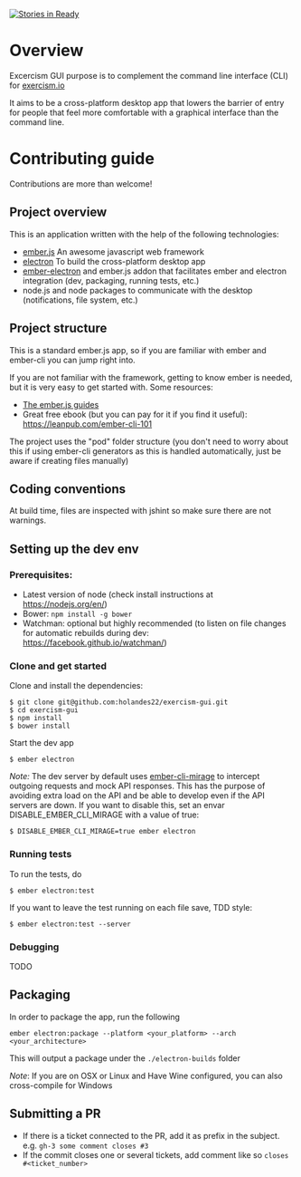 [![Stories in Ready](https://badge.waffle.io/holandes22/exercism-gui.png?label=ready&title=Ready)](https://waffle.io/holandes22/exercism-gui)

# Overview

Excercism GUI purpose is to complement the command line interface (CLI) for [exercism.io](http://exercism.io/)

It aims to be a cross-platform desktop app that lowers the barrier of entry for people that feel
more comfortable with a graphical interface than the command line.

# Contributing guide

Contributions are more than welcome!

## Project overview

This is an application written with the help of the following technologies:

- [ember.js](http://emberjs.com/) An awesome javascript web framework
- [electron](http://electron.atom.io/) To build the cross-platform desktop app
- [ember-electron](https://github.com/felixrieseberg/ember-electron) and ember.js addon that facilitates
  ember and electron integration (dev, packaging, running tests, etc.)
- node.js and node packages to communicate with the desktop (notifications, file system, etc.)

## Project structure

This is a standard ember.js app, so if you are familiar with ember and ember-cli you can jump right into.

If you are not familiar with the framework, getting to know ember is needed, but it is very easy to get started with.
Some resources:

- [The ember.js guides]( https://guides.emberjs.com/v2.6.0/)
- Great free ebook (but you can pay for it if you find it useful): https://leanpub.com/ember-cli-101

The project uses the "pod" folder structure (you don't need to worry about this if using ember-cli generators
as this is handled automatically, just be aware if creating files manually)

## Coding conventions

At build time, files are inspected with jshint so make sure there are not warnings.

## Setting up the dev env

### Prerequisites:

- Latest version of node (check install instructions at https://nodejs.org/en/)
- Bower: `npm install -g bower`
- Watchman: optional but highly recommended (to listen on file changes for automatic rebuilds during dev: https://facebook.github.io/watchman/)


### Clone and get started

Clone and install the dependencies:

    $ git clone git@github.com:holandes22/exercism-gui.git
    $ cd exercism-gui
    $ npm install
    $ bower install

Start the dev app

    $ ember electron

_Note:_ The dev server by default uses [ember-cli-mirage](http://www.ember-cli-mirage.com/) to
intercept outgoing  requests and mock API responses. This has the purpose of avoiding
extra load on the API and be able to develop even if the API servers are down.
If you want to disable this, set an envar DISABLE_EMBER_CLI_MIRAGE with a value of true:

    $ DISABLE_EMBER_CLI_MIRAGE=true ember electron

### Running tests

To run the tests, do

    $ ember electron:test

If you want to leave the test running on each file save, TDD style:

    $ ember electron:test --server

### Debugging
TODO

## Packaging

In order to package the app, run the following

    ember electron:package --platform <your_platform> --arch <your_architecture>

This will output a package under the `./electron-builds` folder

_Note_: If you are on OSX or Linux and Have Wine configured, you can also cross-compile for
Windows

## Submitting a PR

- If there is a ticket connected to the PR, add it as prefix in the subject. e.g. `gh-3 some comment closes #3`
- If the commit closes one or several tickets, add comment like so `closes #<ticket_number>`
